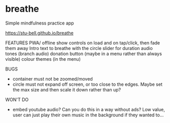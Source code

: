 # breathe
Simple mindfulness practice app

https://stu-bell.github.io/breathe


FEATURES
PWA/ offline
show controls on load and on tap/click, then fade them away
Intro text to breathe with the circle
slider for duration 
audio tones (branch audio)
donation button (maybe in a menu rather than always visible)
colour themes (in the menu)

BUGS
- container must not be zoomed/moved
- circle must not expand off screen, or too close to the edges. Maybe set the max size and then scale it down rather than up?

WON'T DO
- embed youtube audio? Can you do this in a way without ads? Low value, user can just play their own music in the background if they wanted to...
